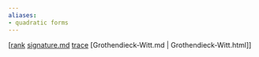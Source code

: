 ```yaml
---
aliases:
- quadratic forms
---
```















[[rank](rank) [signature.md](signature.md) [trace](trace) [Grothendieck-Witt.md | Grothendieck-Witt.html]]
